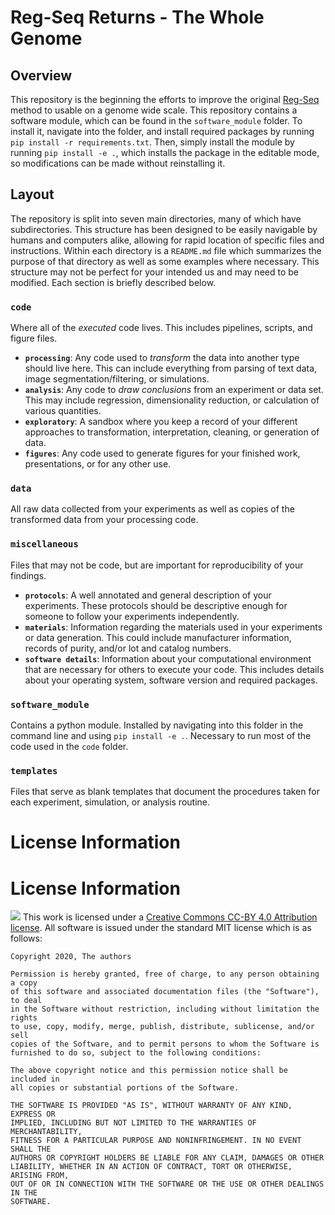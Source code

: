 # Reg-Seq Returns - The Whole Genome

## Overview
This repository is the beginning the efforts to improve the original [Reg-Seq](https://github.com/RPGroup-PBoC/RegSeq) method to usable on a genome wide scale. This repository contains a software module, which can be found in the `software_module` folder. To install it, navigate into the folder, and install required packages by running `pip install -r requirements.txt`. Then, simply install the module by running `pip install -e .`, which installs the package in the editable mode, so modifications can be made without reinstalling it.


## Layout 

The repository is split into seven main directories, many of which have subdirectories. This structure has been designed to be easily navigable by humans and computers alike, allowing for rapid location of specific files and instructions. Within each directory is a `README.md` file which summarizes the purpose of that directory as well as some examples where necessary. This structure may not be perfect for your intended us and may need to be modified. Each section is briefly described below.

### **`code`**
Where all of the *executed* code lives. This includes pipelines, scripts, and figure files.
 * **`processing`**: Any code used to *transform* the data into another type should live here. This can include everything from parsing of text data, image segmentation/filtering, or simulations.
 * **`analysis`**: Any code to *draw conclusions* from an experiment or data set. This may include regression, dimensionality reduction, or calculation of various quantities.
 * **`exploratory`**: A sandbox where you keep a record of your different approaches to transformation, interpretation, cleaning, or generation of data.
 * **`figures`**: Any code used to generate figures for your finished work, presentations, or for any other use.

### **`data`**
All raw data collected from your experiments as well as copies of the transformed data from your processing code.

### **`miscellaneous`**
Files that may not be code, but are important for reproducibility of your findings.
* **`protocols`**: A well annotated and general description of your experiments. These protocols should be descriptive enough for someone to follow your experiments independently.
* **`materials`**: Information regarding the materials used in your experiments or data generation. This could include manufacturer information, records of purity, and/or lot and catalog numbers.
* **`software details`**: Information about your computational environment that are necessary for others to execute your code. This includes details about your operating system, software version and required packages.

### **`software_module`**
Contains a python module. Installed by navigating into this folder in the command line and using `pip install -e .`. Necessary to run most of the code used in the `code` folder. 

### **`templates`**
Files that serve as blank templates that document the procedures taken for each experiment, simulation, or analysis routine.



# License Information


# License Information
<img src="https://licensebuttons.net/l/by/3.0/88x31.png"> This work is
licensed under a [Creative Commons CC-BY 4.0 Attribution license](https://creativecommons.org/licenses/by/4.0/). All
software is issued under the standard MIT license which is as follows:

```
Copyright 2020, The authors

Permission is hereby granted, free of charge, to any person obtaining a copy
of this software and associated documentation files (the "Software"), to deal
in the Software without restriction, including without limitation the rights
to use, copy, modify, merge, publish, distribute, sublicense, and/or sell
copies of the Software, and to permit persons to whom the Software is
furnished to do so, subject to the following conditions:

The above copyright notice and this permission notice shall be included in
all copies or substantial portions of the Software.

THE SOFTWARE IS PROVIDED "AS IS", WITHOUT WARRANTY OF ANY KIND, EXPRESS OR
IMPLIED, INCLUDING BUT NOT LIMITED TO THE WARRANTIES OF MERCHANTABILITY,
FITNESS FOR A PARTICULAR PURPOSE AND NONINFRINGEMENT. IN NO EVENT SHALL THE
AUTHORS OR COPYRIGHT HOLDERS BE LIABLE FOR ANY CLAIM, DAMAGES OR OTHER
LIABILITY, WHETHER IN AN ACTION OF CONTRACT, TORT OR OTHERWISE, ARISING FROM,
OUT OF OR IN CONNECTION WITH THE SOFTWARE OR THE USE OR OTHER DEALINGS IN THE
SOFTWARE.
